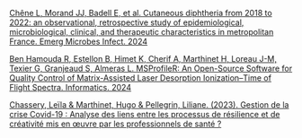 
[Chêne L, Morand JJ, Badell E, et al. Cutaneous diphtheria from 2018 to 2022: an observational, retrospective study of 
epidemiological, microbiological, clinical, and therapeutic characteristics in metropolitan France. 
Emerg Microbes Infect. 2024](https://pubmed.ncbi.nlm.nih.gov/39324172/)

[Ben Hamouda R, Estellon B, Himet K, Cherif A, Marthinet H, Loreau J-M, Texier G, Granjeaud S, Almeras L. MSProfileR: 
An Open-Source Software for Quality Control of Matrix-Assisted Laser Desorption Ionization–Time of Flight Spectra. 
Informatics. 2024](https://www.researchgate.net/publication/381248091_MSProfileR_An_Open-Source_Software_for_Quality_Control_of_Matrix-Assisted_Laser_Desorption_Ionization-Time_of_Flight_Spectra)


[Chassery, Leïla & Marthinet, Hugo & Pellegrin, Liliane. (2023). 
Gestion de la crise Covid-19 : Analyse des liens entre les processus de résilience et de créativité mis en œuvre par 
les professionnels de santé ?](https://www.researchgate.net/publication/380185949_Gestion_de_la_crise_Covid-19_Analyse_des_liens_entre_les_processus_de_resilience_et_de_creativite_mis_en_oeuvre_par_les_professionnels_de_sante)
